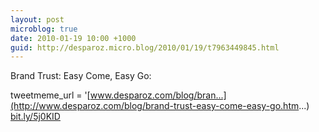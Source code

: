 ```yaml
---
layout: post
microblog: true
date: 2010-01-19 10:00 +1000
guid: http://desparoz.micro.blog/2010/01/19/t7963449845.html
---
```

Brand Trust: Easy Come, Easy Go: 

tweetmeme_url = '[www.desparoz.com/blog/bran...](http://www.desparoz.com/blog/brand-trust-easy-come-easy-go.htm...) [bit.ly/5j0KID](http://bit.ly/5j0KID)
